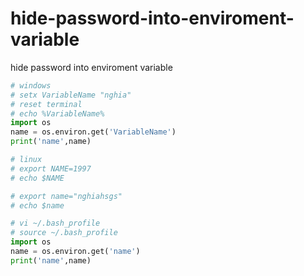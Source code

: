 # hide-password-into-enviroment-variable
hide password into enviroment variable


```python
# windows
# setx VariableName "nghia"
# reset terminal
# echo %VariableName%
import os
name = os.environ.get('VariableName')
print('name',name)
```


```python
# linux
# export NAME=1997
# echo $NAME

# export name="nghiahsgs"
# echo $name

# vi ~/.bash_profile
# source ~/.bash_profile
import os
name = os.environ.get('name')
print('name',name)
```
